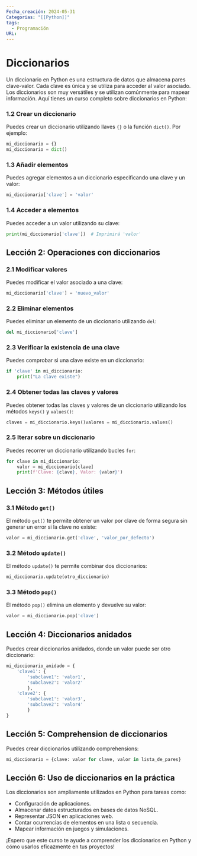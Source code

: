 ```yaml
---
Fecha_creación: 2024-05-31
Categorias: "[[Python]]"
tags:
  - Programación
URL:
---
```

# Diccionarios

Un diccionario en Python es una estructura de datos que almacena pares clave-valor. Cada clave es única y se utiliza para acceder al valor asociado. Los diccionarios son muy versátiles y se utilizan comúnmente para mapear información. Aquí tienes un curso completo sobre diccionarios en Python:



### 1.2 Crear un diccionario

Puedes crear un diccionario utilizando llaves `{}` o la función `dict()`. Por ejemplo:

```python
mi_diccionario = {}
mi_diccionario = dict()
```

### 1.3 Añadir elementos

Puedes agregar elementos a un diccionario especificando una clave y un valor:

```python
mi_diccionario['clave'] = 'valor'
```

### 1.4 Acceder a elementos

Puedes acceder a un valor utilizando su clave:

```python
print(mi_diccionario['clave'])  # Imprimirá 'valor'
```

## Lección 2: Operaciones con diccionarios[​](https://docs.z2h.online/docs/Roadmaps/Python/Diccionarios#lecci%C3%B3n-2-operaciones-con-diccionarios "Direct link to Lección 2: Operaciones con diccionarios")

### 2.1 Modificar valores

Puedes modificar el valor asociado a una clave:

```python
mi_diccionario['clave'] = 'nuevo_valor'
```

### 2.2 Eliminar elementos

Puedes eliminar un elemento de un diccionario utilizando `del`:

```python
del mi_diccionario['clave']
```

### 2.3 Verificar la existencia de una clave

Puedes comprobar si una clave existe en un diccionario:

```python
if 'clave' in mi_diccionario:	
	print("La clave existe")
```

### 2.4 Obtener todas las claves y valores

Puedes obtener todas las claves y valores de un diccionario utilizando los métodos `keys()` y `values()`:

```python
claves = mi_diccionario.keys()valores = mi_diccionario.values()
```

### 2.5 Iterar sobre un diccionario

Puedes recorrer un diccionario utilizando bucles `for`:

```python
for clave in mi_diccionario:	
	valor = mi_diccionario[clave]	
	print(f'Clave: {clave}, Valor: {valor}')
```

## Lección 3: Métodos útiles

### 3.1 Método `get()`

El método `get()` te permite obtener un valor por clave de forma segura sin generar un error si la clave no existe:

```python
valor = mi_diccionario.get('clave', 'valor_por_defecto')
```

### 3.2 Método `update()`

El método `update()` te permite combinar dos diccionarios:

```python
mi_diccionario.update(otro_diccionario)
```

### 3.3 Método `pop()`

El método `pop()` elimina un elemento y devuelve su valor:

```python
valor = mi_diccionario.pop('clave')
```

## Lección 4: Diccionarios anidados[​](https://docs.z2h.online/docs/Roadmaps/Python/Diccionarios#lecci%C3%B3n-4-diccionarios-anidados "Direct link to Lección 4: Diccionarios anidados")

Puedes crear diccionarios anidados, donde un valor puede ser otro diccionario:

```python
mi_diccionario_anidado = {	
	'clave1': {		
		'subclave1': 'valor1',
		'subclave2': 'valor2'	
		},	
	'clave2': {		
		'subclave1': 'valor3',
		'subclave2': 'valor4'	
		}
}
```


## Lección 5: Comprehension de diccionarios

Puedes crear diccionarios utilizando comprehensions:

```python
mi_diccionario = {clave: valor for clave, valor in lista_de_pares}
```

## Lección 6: Uso de diccionarios en la práctica[​](https://docs.z2h.online/docs/Roadmaps/Python/Diccionarios#lecci%C3%B3n-6-uso-de-diccionarios-en-la-pr%C3%A1ctica "Direct link to Lección 6: Uso de diccionarios en la práctica")

Los diccionarios son ampliamente utilizados en Python para tareas como:

- Configuración de aplicaciones.
- Almacenar datos estructurados en bases de datos NoSQL.
- Representar JSON en aplicaciones web.
- Contar ocurrencias de elementos en una lista o secuencia.
- Mapear información en juegos y simulaciones.

¡Espero que este curso te ayude a comprender los diccionarios en Python y cómo usarlos eficazmente en tus proyectos!